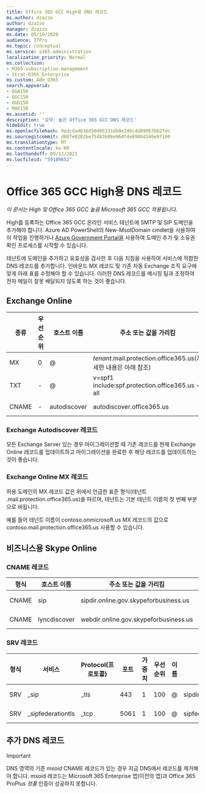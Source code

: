 ```yaml
---
title: Office 365 GCC High용 DNS 레코드
ms.author: dzazzo
author: dzazzo
manager: dzazzo
ms.date: 05/19/2020
audience: ITPro
ms.topic: conceptual
ms.service: o365-administration
localization_priority: Normal
ms.collection:
- M365-subscription-management
- Strat_O365_Enterprise
ms.custom: Adm_O365
search.appverid:
- OGA150
- OGC150
- OGD150
- MOE150
ms.assetid: ''
description: '요약: 높은 Office 365 GCC DNS 레코드'
hideEdit: true
ms.openlocfilehash: 9edcda4616d50d05331db0e2d6c4d89967b02fdc
ms.sourcegitcommit: d08fe0282be75483608e96df4e6986d346e97180
ms.translationtype: MT
ms.contentlocale: ko-KR
ms.lasthandoff: 09/12/2021
ms.locfileid: "59189652"
---
```

# <a name="dns-records-for-office-365-gcc-high"></a>Office 365 GCC High용 DNS 레코드

*이 문서는 High 및 Office 365 GCC 높음 Microsoft 365 GCC 적용됩니다.*

High를 등록하는 Office 365 GCC 온라인 서비스 테넌트에 SMTP 및 SIP 도메인을 추가해야 합니다.  Azure AD PowerShell의 New-MsolDomain cmdlet을 사용하여 이 작업을 진행하거나 [Azure Government Portal을](https://portal.azure.us) 사용하여 도메인 추가 및 소유권 확인 프로세스를 시작할 수 있습니다.

테넌트에 도메인을 추가하고 유효성을 검사한 후 다음 지침을 사용하여 서비스에 적합한 DNS 레코드를 추가합니다.  인바운드 MX 레코드 및 기존 자동 Exchange 조직 요구에 맞게 아래 표를 수정해야 할 수 있습니다.  이러한 DNS 레코드를 메시징 팀과 조정하여 전자 메일이 잘못 배달되지 않도록 하는 것이 좋습니다.

## <a name="exchange-online"></a>Exchange Online

| 종류 | 우선 순위 | 호스트 이름 | 주소 또는 값을 가리킴 | TTL |
| --- | --- | --- | --- | --- |
| MX | 0 | @ | *tenant*.mail.protection.office365.us(자세한 내용은 아래 참조) | 1 Hour |
| TXT | - | @ | v=spf1 include:spf.protection.office365.us -all | 1시간 |
| CNAME | - | autodiscover | autodiscover.office365.us | 1 Hour |

### <a name="exchange-autodiscover-record"></a>Exchange Autodiscover 레코드

모든 Exchange Server 있는 경우 마이그레이션할 때 기존 레코드를 현재 Exchange Online 레코드를 업데이트하고 마이그레이션을 완료한 후 해당 레코드를 업데이트하는 것이 좋습니다. 

### <a name="exchange-online-mx-record"></a>Exchange Online MX 레코드

허용 도메인의 MX 레코드 값은 위에서 언급한 표준 형식(테넌트 .mail.protection.office365.us)을  따르며, 테넌트는 기본 테넌트 이름의 첫 번째 부분으로 바됩니다. 

예를 들어 테넌트 이름이 contoso.onmicrosoft.us MX 레코드의  값으로 contoso.mail.protection.office365.us 사용할 수 있습니다.

## <a name="skype-for-business-online"></a>비즈니스용 Skype Online

### <a name="cname-records"></a>CNAME 레코드

| 형식 | 호스트 이름 | 주소 또는 값을 가리킴 | TTL |
| --- | --- | --- | --- |
| CNAME | sip | sipdir.online.gov.skypeforbusiness.us | 1시간 |
| CNAME | lyncdiscover | webdir.online.gov.skypeforbusiness.us | 1 Hour |

### <a name="srv-records"></a>SRV 레코드

| 형식 | 서비스 | Protocol(프로토콜) | 포트 | 가중치 | 우선 순위 | 이름 | 대상 | TTL |
| --- | --- | --- | --- | --- | --- | --- | --- | --- |
| SRV | \_sip | \_tls | 443 | 1 | 100 | @ | sipdir.online.gov.skypeforbusiness.us | 1시간 |
| SRV | \_sipfederationtls | \_tcp | 5061 | 1 | 100 | @ | sipfed.online.gov.skypeforbusiness.us | 1 Hour |

## <a name="additional-dns-records"></a>추가 DNS 레코드

> [!IMPORTANT]
> DNS 영역의 기존 *msoid* CNAME 레코드가 있는  경우 지금 DNS에서 레코드를 제거해야 합니다.  msoid 레코드는 Microsoft 365 Enterprise 앱(이전의 앱)과 Office 365 ProPlus *정품* 인증이 성공하지 못합니다.
